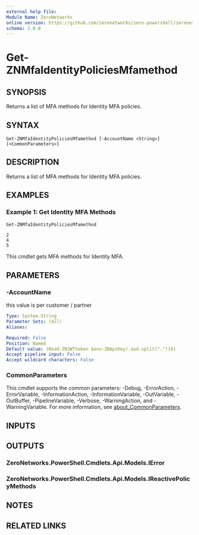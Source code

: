 ```yaml
---
external help file:
Module Name: ZeroNetworks
online version: https://github.com/zeronetworks/zero-powershell/zeronetworks/get-znmfaidentitypoliciesmfamethod
schema: 2.0.0
---
```


# Get-ZNMfaIdentityPoliciesMfamethod

## SYNOPSIS
Returns a list of MFA methods for Identity MFA policies.

## SYNTAX

```
Get-ZNMfaIdentityPoliciesMfamethod [-AccountName <String>] [<CommonParameters>]
```

## DESCRIPTION
Returns a list of MFA methods for Identity MFA policies.

## EXAMPLES

### Example 1: Get Identity MFA Methods
```powershell
Get-ZNMfaIdentityPoliciesMfamethod
```

```output
2
4
5
```

This cmdlet gets MFA methods for Identity MFA.

## PARAMETERS

### -AccountName
this value is per customer / partner

```yaml
Type: System.String
Parameter Sets: (All)
Aliases:

Required: False
Position: Named
Default value: (Read-ZNJWTtoken $env:ZNApiKey).aud.split(".")[0]
Accept pipeline input: False
Accept wildcard characters: False
```

### CommonParameters
This cmdlet supports the common parameters: -Debug, -ErrorAction, -ErrorVariable, -InformationAction, -InformationVariable, -OutVariable, -OutBuffer, -PipelineVariable, -Verbose, -WarningAction, and -WarningVariable. For more information, see [about_CommonParameters](http://go.microsoft.com/fwlink/?LinkID=113216).

## INPUTS

## OUTPUTS

### ZeroNetworks.PowerShell.Cmdlets.Api.Models.IError

### ZeroNetworks.PowerShell.Cmdlets.Api.Models.IReactivePolicyMethods

## NOTES

## RELATED LINKS

